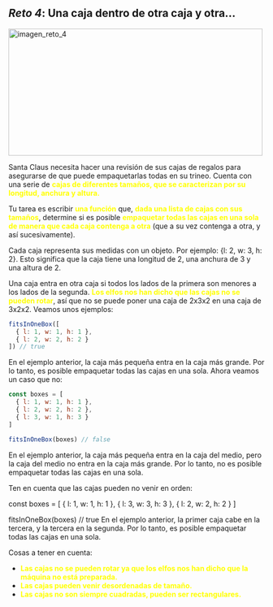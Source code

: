## *Reto 4*: Una caja dentro de otra caja y otra...

<img src="https://adventjs.dev/challenges-2022/4.svg" alt="imagen_reto_4" width="500" height="250">


Santa Claus necesita hacer una revisión de sus cajas de regalos para asegurarse de que puede empaquetarlas todas en su trineo. Cuenta con una serie de <strong style="color:yellow">cajas de diferentes tamaños, que se caracterizan por su longitud, anchura y altura.</strong>

Tu tarea es escribir <strong style="color:yellow">una función</strong> que, <strong style="color:yellow">dada una lista de cajas con sus tamaños</strong>, determine si es posible <strong style="color:yellow">empaquetar todas las cajas en una sola de manera que cada caja contenga a otra</strong> (que a su vez contenga a otra, y así sucesivamente).

Cada caja representa sus medidas con un objeto. Por ejemplo: {l: 2, w: 3, h: 2}. Esto significa que la caja tiene una longitud de 2, una anchura de 3 y una altura de 2.

Una caja entra en otra caja si todos los lados de la primera son menores a los lados de la segunda. <strong style="color:yellow">Los elfos nos han dicho que las cajas no se pueden rotar</strong>, así que no se puede poner una caja de 2x3x2 en una caja de 3x2x2. Veamos unos ejemplos:

```js
fitsInOneBox([
  { l: 1, w: 1, h: 1 },
  { l: 2, w: 2, h: 2 }
]) // true
```

En el ejemplo anterior, la caja más pequeña entra en la caja más grande. Por lo tanto, es posible empaquetar todas las cajas en una sola. Ahora veamos un caso que no:

```js
const boxes = [
  { l: 1, w: 1, h: 1 },
  { l: 2, w: 2, h: 2 },
  { l: 3, w: 1, h: 3 }
]

fitsInOneBox(boxes) // false
```

En el ejemplo anterior, la caja más pequeña entra en la caja del medio, pero la caja del medio no entra en la caja más grande. Por lo tanto, no es posible empaquetar todas las cajas en una sola.

Ten en cuenta que las cajas pueden no venir en orden:

const boxes = [
  { l: 1, w: 1, h: 1 },
  { l: 3, w: 3, h: 3 },
  { l: 2, w: 2, h: 2 }
]

fitsInOneBox(boxes) // true
En el ejemplo anterior, la primer caja cabe en la tercera, y la tercera en la segunda. Por lo tanto, es posible empaquetar todas las cajas en una sola.

Cosas a tener en cuenta:

<ul>
<li><strong style="color:yellow">Las cajas no se pueden rotar ya que los elfos nos han dicho que la máquina no está preparada.</strong></li>
<li><strong style="color:yellow">Las cajas pueden venir desordenadas de tamaño.</strong></li>
<li><strong style="color:yellow">Las cajas no son siempre cuadradas, pueden ser rectangulares.</strong></li>
</ul>